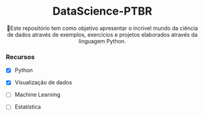 <h1 align="center">DataScience-PTBR</h1>
<p align="center">🚀Este repositório tem como objetivo apresentar o incrivel mundo da ciência de dados através de exemplos, exercícios e projetos elaborados através da linguagem Python.</p>

### Recursos

- [x] Python
- [x] Visualização de dados
- [ ] Machine Learning
- [ ] Estatística

